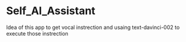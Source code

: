 # Self_AI_Assistant
 Idea of this app to get vocal instrection and usaing text-davinci-002 to execute those instrection 
